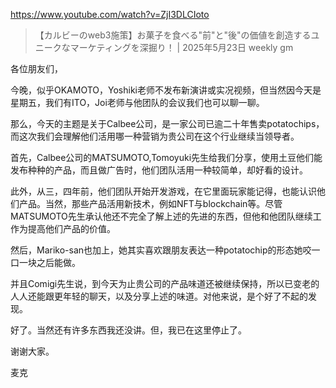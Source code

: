 https://www.youtube.com/watch?v=ZjI3DLCIoto

> 【カルビーのweb3施策】お菓子を食べる"前"と"後"の価値を創造するユニークなマーケティングを深掘り！ | 2025年5月23日 weekly gm 
 
各位朋友们，

今晚，似乎OKAMOTO，Yoshiki老师不发布新演讲或实况视频，但当然因今天是星期五，我们有ITO，Joi老师与他团队的会议我们也可以聊一聊。
 
那么，今天的主题是关于Calbee公司，是一家公司已逾二十年售卖potatochips，而这次我们会理解他们活用哪一种营销为贵公司在这个行业继续当领导者。

首先，Calbee公司的MATSUMOTO,Tomoyuki先生给我们分享，使用土豆他们能发布种种的产品，而且做广告时，他们团队活用一种较简单，却好看的设计。

此外，从三，四年前，他们团队开始开发游戏，在它里面玩家能记得，也能认识他们产品。当然，那些产品活用新技术，例如NFT与blockchain等。尽管MATSUMOTO先生承认他还不完全了解上述的先进的东西，但他和他团队继续工作为提高他们产品的价值。

然后，Mariko-san也加上，她其实喜欢跟朋友表达一种potatochip的形态她咬一口一块之后能做。

并且Comigi先生说，到今天为止贵公司的产品味道还被继续保持，所以已变老的人人还能跟更年轻的聊天，以及分享上述的味道。对他来说，是个好了不起的发现。

好了。当然还有许多东西我还没讲。但，我已在这里停止了。

谢谢大家。

麦克
